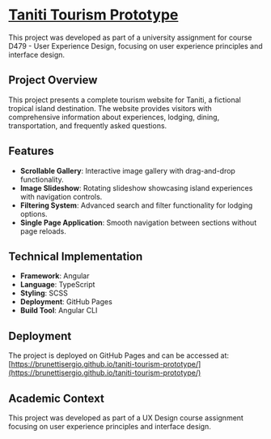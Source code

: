 # [Taniti Tourism Prototype](https://brunettisergio.github.io/taniti-tourism-prototype/)

This project was developed as part of a university assignment for course D479 - User Experience Design, focusing on user experience principles and interface design.

## Project Overview

This project presents a complete tourism website for Taniti, a fictional tropical island destination. The website provides visitors with comprehensive information about experiences, lodging, dining, transportation, and frequently asked questions.

## Features

-   **Scrollable Gallery**: Interactive image gallery with drag-and-drop functionality.
-   **Image Slideshow**: Rotating slideshow showcasing island experiences with navigation controls.
-   **Filtering System**: Advanced search and filter functionality for lodging options.
-   **Single Page Application**: Smooth navigation between sections without page reloads.

## Technical Implementation

-   **Framework**: Angular
-   **Language**: TypeScript
-   **Styling**: SCSS
-   **Deployment**: GitHub Pages
-   **Build Tool**: Angular CLI

## Deployment

The project is deployed on GitHub Pages and can be accessed at:
[https://brunettisergio.github.io/taniti-tourism-prototype/](https://brunettisergio.github.io/taniti-tourism-prototype/)

## Academic Context

This project was developed as part of a UX Design course assignment focusing on user experience principles and interface design.
